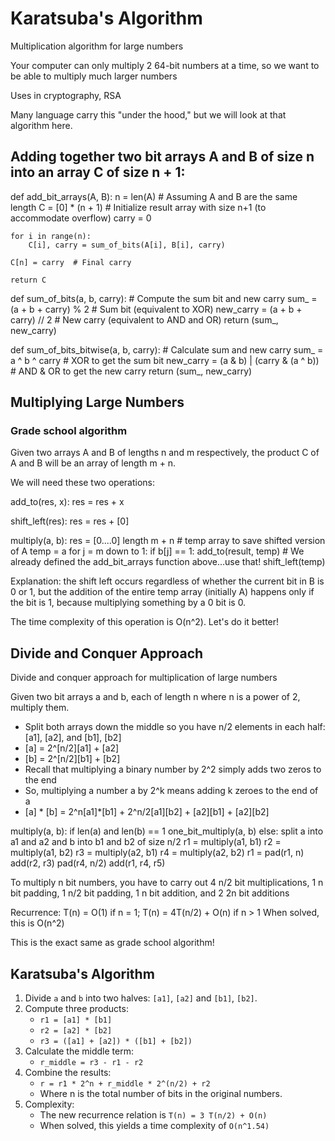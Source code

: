 # Karatsuba's Algorithm

Multiplication algorithm for large numbers

Your computer can only multiply 2 64-bit numbers at a time, so we want to be able to multiply much larger numbers

Uses in cryptography, RSA

Many language carry this "under the hood," but we will look at that algorithm here.

## Adding together two bit arrays A and B of size n into an array C of size n + 1:
def add_bit_arrays(A, B):
    n = len(A)  # Assuming A and B are the same length
    C = [0] * (n + 1)  # Initialize result array with size n+1 (to accommodate overflow)
    carry = 0
    
    for i in range(n):
        C[i], carry = sum_of_bits(A[i], B[i], carry)
    
    C[n] = carry  # Final carry
    
    return C


def sum_of_bits(a, b, carry):
    # Compute the sum bit and new carry
    sum_ = (a + b + carry) % 2  # Sum bit (equivalent to XOR)
    new_carry = (a + b + carry) // 2  # New carry (equivalent to AND and OR)
    return (sum_, new_carry)

def sum_of_bits_bitwise(a, b, carry):
    # Calculate sum and new carry
    sum_ = a ^ b ^ carry  # XOR to get the sum bit
    new_carry = (a & b) | (carry & (a ^ b))  # AND & OR to get the new carry
    return (sum_, new_carry)


## Multiplying Large Numbers

### Grade school algorithm

Given two arrays A and B of lengths n and m respectively, the product C of A and B will be an array of length m + n.

We will need these two operations:

add_to(res, x):
    res = res + x

shift_left(res):
    res = res + [0]

multiply(a, b):
    res = [0....0] length m + n
    # temp array to save shifted version of A
    temp = a
    for j = m down to 1:
        if b[j] == 1:
            add_to(result, temp) # We already defined the add_bit_arrays function above...use that!
        shift_left(temp)

Explanation: the shift left occurs regardless of whether the current bit in B is 0 or 1, but the addition of the entire temp array (initially A) happens only if the bit is 1, because multiplying something by a 0 bit is 0.

The time complexity of this operation is O(n^2). Let's do it better!

## Divide and Conquer Approach

Divide and conquer approach for multiplication of large numbers

Given two bit arrays a and b, each of length n where n is a power of 2, multiply them.

- Split both arrays down the middle so you have n/2 elements in each half: [a1], [a2], and [b1], [b2]
- [a] = 2^[n/2][a1] + [a2]
- [b] = 2^[n/2][b1] + [b2]
- Recall that multiplying a binary number by 2^2 simply adds two zeros to the end
- So, multiplying a number a by 2^k means adding k zeroes to the end of a
- [a] * [b] = 2^n[a1]*[b1] + 2^n/2[a1][b2] + [a2][b1] + [a2][b2]

multiply(a, b):
    if len(a) and len(b) == 1
        one_bit_multiply(a, b)
    else:
        split a into a1 and a2 and b into b1 and b2 of size n/2
        r1 = multiply(a1, b1)
        r2 = multiply(a1, b2)
        r3 = multiply(a2, b1)
        r4 = multiply(a2, b2)
        r1 = pad(r1, n)
        add(r2, r3)
        pad(r4, n/2)
        add(r1, r4, r5)

To multiply n bit numbers, you have to carry out 4 n/2 bit multiplications, 1 n bit padding, 1 n/2 bit padding, 1 n bit addition, and 2 2n bit additions

Recurrence: T(n) = O(1) if n = 1; T(n) = 4T(n/2) + O(n) if n > 1
When solved, this is O(n^2)

This is the exact same as grade school algorithm!

## Karatsuba's Algorithm

1. Divide `a` and `b` into two halves: `[a1]`, `[a2]` and `[b1]`, `[b2]`.
2. Compute three products:
   - `r1 = [a1] * [b1]`
   - `r2 = [a2] * [b2]`
   - `r3 = ([a1] + [a2]) * ([b1] + [b2])`
3. Calculate the middle term:
   - `r_middle = r3 - r1 - r2`
4. Combine the results:
   - `r = r1 * 2^n + r_middle * 2^(n/2) + r2`
   - Where n is the total number of bits in the original numbers.
5. Complexity:
   - The new recurrence relation is `T(n) = 3 T(n/2) + O(n)`
   - When solved, this yields a time complexity of `O(n^1.54)`

